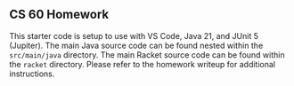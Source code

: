 ## CS 60 Homework

This starter code is setup to use with VS Code, Java 21, and JUnit 5 (Jupiter). The main Java source code can be found nested within the `src/main/java` directory. The main Racket source code can be found within the `racket` directory. Please refer to the homework writeup for additional instructions.

